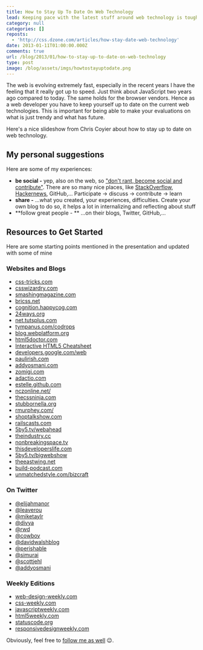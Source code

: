 ```yaml
---
title: How to Stay Up To Date On Web Technology
lead: Keeping pace with the latest stuff around web technology is tough
category: null
categories: []
reposts:
  - 'http://css.dzone.com/articles/how-stay-date-web-technology'
date: 2013-01-11T01:00:00.000Z
comments: true
url: /blog/2013/01/how-to-stay-up-to-date-on-web-technology
type: post
image: /blog/assets/imgs/howtostayuptodate.png
---
```


<div class="article-intro">
The web is evolving extremely fast, especially in the recent years I have the feeling that it really got up to speed. Just think about JavaScript two years ago compared to today. The same holds for the browser vendors. Hence as a web developer you have to keep yourself up to date on the current web technologies. This is important for being able to make your evaluations on what is just trendy and what has future.
</div>

Here's a nice slideshow from Chris Coyier about how to stay up to date on web technology.

<script async="true" class="speakerdeck-embed" data-id="5112451026bf013092b722000a1d8877" src="//speakerdeck.com/assets/embed.js"> </script>

## My personal suggestions

Here are some of my experiences:

- **be social -** yep, also on the web, so ["don't rant, become social and contribute"](/blog/2012/02/dont-rant-become-social-and-contribute/). There are so many nice places, like [StackOverflow](http://stackoverflow.com), [Hackernews](http://news.ycombinator.com/), GitHub,... Participate &rarr; discuss &rarr; contribute &rarr; learn
- **share -** ...what you created, your experiences, difficulties. Create your own blog to do so, it helps a lot in internalizing and reflecting about stuff
- **follow great people - ** ...on their blogs, Twitter, GitHub,...

## Resources to Get Started
Here are some starting points mentioned in the presentation and updated with some of mine

### Websites and Blogs

- [css-tricks.com](http://css-tricks.com)
- [csswizardry.com](http://csswizardry.com)
- [smashingmagazine.com](http://smashingmagazine.com)
- [bricss.net](http://bricss.net)
- [cognition.happycog.com](http://cognition.happycog.com)
- [24ways.org](http://24ways.org)
- [net.tutsplus.com](http://net.tutsplus.com)
- [tympanus.com/codrops](http://tympanus.com/codrops)
- [blog.webplatform.org](http://blog.webplatform.org)
- [html5doctor.com](http://html5doctor.com)
- [Interactive HTML5 Cheatsheet](https://dgtl.link/HTML5cheatsheet)
- [developers.google.com/web](https://developers.google.com/web/)
- [paulirish.com](http://paulirish.com)
- [addyosmani.com](http://addyosmani.com)
- [zomigi.com](http://zomigi.com)
- [adactio.com](http://adactio.com)
- [estelle.github.com](http://estelle.github.com)
- [nczonline.net/](http://www.nczonline.net/)
- [thecssninja.com](http://thecssninja.com)
- [stubbornella.org](http://www.stubbornella.org)
- [rmurphey.com/](http://rmurphey.com/)
- [shoptalkshow.com](http://shoptalkshow.com)
- [railscasts.com](http://railscasts.com)
- [5by5.tv/webahead](http://5by5.tv/webahead)
- [theindustry.cc](http://theindustry.cc)
- [nonbreakingspace.tv](http://nonbreakingspace.tv)
- [thisdeveloperslife.com](http://thisdeveloperslife.com/)
- [5by5.tv/bigwebshow](http://5by5.tv/bigwebshow)
- [theeastwing.net](http://theeastwing.net)
- [build-podcast.com](http://build-podcast.com)
- [unmatchedstyle.com/bizcraft](http://unmatchedstyle.com/bizcraft)

### On Twitter
- [@elijahmanor](http://twitter.com/elijahmanor)
- [@leaverou](http://twitter.com/leaverou)
- [@miketaylr](http://twitter.com/miketaylr)
- [@divya](http://twitter.com/divya)
- [@rwd](http://twitter.com/rwd)
- [@cowboy](http://twitter.com/cowboy)
- [@davidwalshblog](http://twitter.com/davidwalshblog)
- [@perishable](http://twitter.com/perishable)
- [@simurai](http://twitter.com/simurai)
- [@scottjehl](http://twitter.com/scottjehl)
- [@addyosmani](https://twitter.com/addyosmani)

### Weekly Editions
- [web-design-weekly.com](http://web-design-weekly.com)
- [css-weekly.com](http://css-weekly.com)
- [javascriptweekly.com](http://javascriptweekly.com)
- [html5weekly.com](http://html5weekly.com)
- [statuscode.org](http://statuscode.org/)
- [responsivedesignweekly.com](http://responsivedesignweekly.com)

Obviously, feel free to [follow me as well](https://twitter.com/juristr) :wink:.
